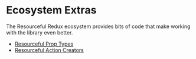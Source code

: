 # Ecosystem Extras

The Resourceful Redux ecosystem provides bits of code that make working with the library even better.

* [Resourceful Prop Types](/docs/extras/resourceful-prop-types.md)
* [Resourceful Action Creators](/docs/extras/resourceful-action-creators.md)
